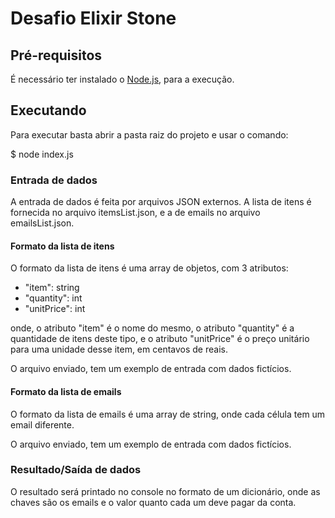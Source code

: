# Desafio Elixir Stone

## Pré-requisitos

É necessário ter instalado o [Node.js](https://nodejs.org/en/download/), para a execução.

## Executando

Para executar basta abrir a pasta raiz do projeto e usar o comando:

$ node index.js

### Entrada de dados

A entrada de dados é feita por arquivos JSON externos. A lista de itens é fornecida no arquivo itemsList.json, e a de emails no arquivo emailsList.json.

#### Formato da lista de itens

O formato da lista de itens é uma array de objetos, com 3 atributos:

- "item": string
- "quantity": int
- "unitPrice": int

onde, o atributo "item" é o nome do mesmo, o atributo "quantity" é a quantidade de itens deste tipo, e o atributo "unitPrice" é o preço unitário para uma unidade desse item, em centavos de reais.

O arquivo enviado, tem um exemplo de entrada com dados fictícios.

#### Formato da lista de emails

O formato da lista de emails é uma array de string, onde cada célula tem um email diferente.

O arquivo enviado, tem um exemplo de entrada com dados fictícios.

### Resultado/Saída de dados

O resultado será printado no console no formato de um dicionário, onde as chaves são os emails e o valor quanto cada um deve pagar da conta.